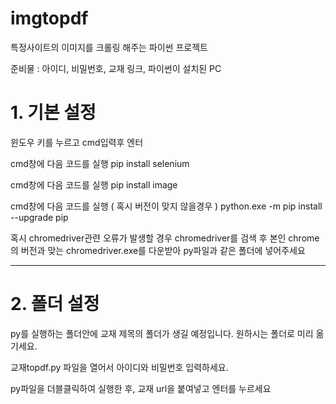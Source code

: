 # imgtopdf
특정사이트의 이미지를 크롤링 해주는 파이썬 프로젝트

준비물 : 아이디, 비밀번호, 교재 링크, 파이썬이 설치된 PC

# 1. 기본 설정
윈도우 키를 누르고 cmd입력후 엔터

cmd창에 다음 코드를 실행
pip install selenium

cmd창에 다음 코드를 실행
pip install image

cmd창에 다음 코드를 실행 ( 혹시 버전이 맞지 않을경우 )
python.exe -m pip install --upgrade pip

혹시 chromedriver관련 오류가 발생할 경우
chromedriver를 검색 후 본인 chrome의 버전과 맞는 
chromedriver.exe를 다운받아 py파일과 같은 폴더에 넣어주세요

------------------

# 2. 폴더 설정
py를 실행하는 폴더안에 교재 제목의 폴더가 생길 예정입니다.
원하시는 폴더로 미리 옮기세요.

교재topdf.py 파일을 열어서
아이디와 비밀번호 입력하세요.

py파일을 더블클릭하여 실행한 후,
교재 url을 붙여넣고 엔터를 누르세요